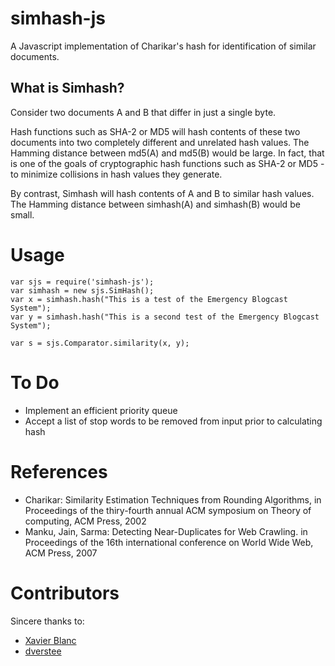# simhash-js

A Javascript implementation of Charikar's hash for identification of similar documents. 


## What is Simhash?
Consider two documents A and B that differ in just a single byte. 

Hash functions such as SHA-2 or MD5 will hash contents of these two documents into two completely different and unrelated hash values. The Hamming distance between md5(A) and md5(B) would be large. In fact, that is one of the goals of cryptographic hash functions such as SHA-2 or MD5 - to minimize collisions in hash values they generate.

By contrast, Simhash will hash contents of A and B to similar hash values. The Hamming distance between simhash(A) and simhash(B) would be small.

# Usage
    var sjs = require('simhash-js');
    var simhash = new sjs.SimHash();
    var x = simhash.hash("This is a test of the Emergency Blogcast System");
    var y = simhash.hash("This is a second test of the Emergency Blogcast System");

    var s = sjs.Comparator.similarity(x, y); 

# To Do
* Implement an efficient priority queue
* Accept a list of stop words to be removed from input prior to calculating hash

# References

* Charikar: Similarity Estimation Techniques from Rounding Algorithms, in Proceedings of the thiry-fourth annual ACM symposium on Theory of computing, ACM Press, 2002
* Manku, Jain, Sarma: Detecting Near-Duplicates for Web Crawling. in Proceedings of the 16th international conference on World Wide Web, ACM Press, 2007

# Contributors

Sincere thanks to:
* [Xavier Blanc](https://github.com/xblanc33)
* [dverstee](https://github.com/dverstee)

